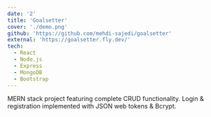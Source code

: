 ```yaml
---
date: '2'
title: 'Goalsetter'
cover: './demo.png'
github: 'https://github.com/mehdi-sajedi/goalsetter'
external: 'https://goalsetter.fly.dev/'
tech:
  - React
  - Node.js
  - Express
  - MongoDB
  - Bootstrap
---
```


MERN stack project featuring complete CRUD functionality. Login & registration implemented with JSON web tokens & Bcrypt.
